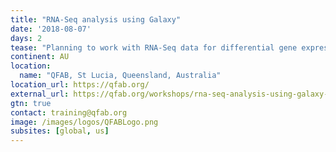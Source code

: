 ```yaml
---
title: "RNA-Seq analysis using Galaxy"
date: '2018-08-07'
days: 2
tease: "Planning to work with RNA-Seq data for differential gene expression? This is for you."
continent: AU
location:
  name: "QFAB, St Lucia, Queensland, Australia"
location_url: https://qfab.org/
external_url: https://qfab.org/workshops/rna-seq-analysis-using-galaxy-7-8-august-2018
gtn: true
contact: training@qfab.org
image: /images/logos/QFABLogo.png
subsites: [global, us]
---
```

